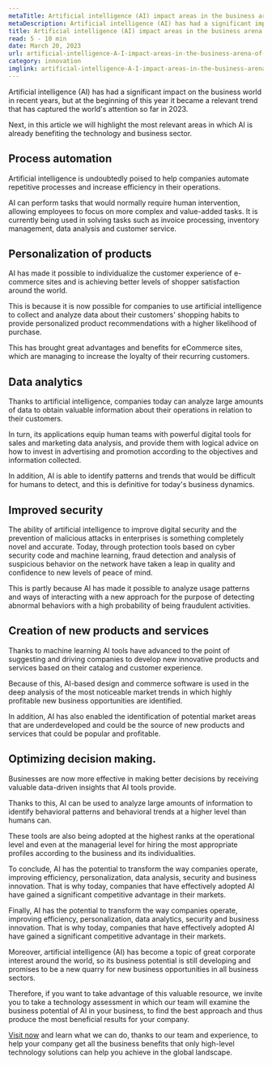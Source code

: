 ```yaml
---
metaTitle: Artificial intelligence (AI) impact areas in the business arena of 2023
metaDescription: Artificial intelligence (AI) has had a significant impact on the business world in recent years, but at the beginning of this year it became a relevant trend that has captured the world's attention so far in 2023
title: Artificial intelligence (AI) impact areas in the business arena of 2023
read: 5 - 10 min
date: March 20, 2023
url: artificial-intelligence-A-I-impact-areas-in-the-business-arena-of-2023
category: innovation
imglink: artificial-intelligence-A-I-impact-areas-in-the-business-arena-of-2023.jpg
---
```


Artificial intelligence (AI) has had a significant impact on the business world in recent years, but at the beginning of this year it became a relevant trend that has captured the world's attention so far in 2023.

Next, in this article we will highlight the most relevant areas in which AI is already benefiting the technology and business sector.

## Process automation

Artificial intelligence is undoubtedly poised to help companies automate repetitive processes and increase efficiency in their operations.

AI can perform tasks that would normally require human intervention, allowing employees to focus on more complex and value-added tasks. It is currently being used in solving tasks such as invoice processing, inventory management, data analysis and customer service.

## Personalization of products

AI has made it possible to individualize the customer experience of e-commerce sites and is achieving better levels of shopper satisfaction around the world.

This is because it is now possible for companies to use artificial intelligence to collect and analyze data about their customers' shopping habits to provide personalized product recommendations with a higher likelihood of purchase.

This has brought great advantages and benefits for eCommerce sites, which are managing to increase the loyalty of their recurring customers.

## Data analytics

Thanks to artificial intelligence, companies today can analyze large amounts of data to obtain valuable information about their operations in relation to their customers.

In turn, its applications equip human teams with powerful digital tools for sales and marketing data analysis, and provide them with logical advice on how to invest in advertising and promotion according to the objectives and information collected.

In addition, AI is able to identify patterns and trends that would be difficult for humans to detect, and this is definitive for today's business dynamics.

## Improved security

The ability of artificial intelligence to improve digital security and the prevention of malicious attacks in enterprises is something completely novel and accurate. Today, through protection tools based on cyber security code and machine learning, fraud detection and analysis of suspicious behavior on the network have taken a leap in quality and confidence to new levels of peace of mind.

This is partly because AI has made it possible to analyze usage patterns and ways of interacting with a new approach for the purpose of detecting abnormal behaviors with a high probability of being fraudulent activities.

## Creation of new products and services

Thanks to machine learning AI tools have advanced to the point of suggesting and driving companies to develop new innovative products and services based on their catalog and customer experience.

Because of this, AI-based design and commerce software is used in the deep analysis of the most noticeable market trends in which highly profitable new business opportunities are identified.

In addition, AI has also enabled the identification of potential market areas that are underdeveloped and could be the source of new products and services that could be popular and profitable.

## Optimizing decision making.

Businesses are now more effective in making better decisions by receiving valuable data-driven insights that AI tools provide.

Thanks to this, AI can be used to analyze large amounts of information to identify behavioral patterns and behavioral trends at a higher level than humans can.

These tools are also being adopted at the highest ranks at the operational level and even at the managerial level for hiring the most appropriate profiles according to the business and its individualities.

To conclude, AI has the potential to transform the way companies operate, improving efficiency, personalization, data analysis, security and business innovation. That is why today, companies that have effectively adopted AI have gained a significant competitive advantage in their markets.

Finally, AI has the potential to transform the way companies operate, improving efficiency, personalization, data analytics, security and business innovation. That is why today, companies that have effectively adopted AI have gained a significant competitive advantage in their markets.

Moreover, artificial intelligence (AI) has become a topic of great corporate interest around the world, so its business potential is still developing and promises to be a new quarry for new business opportunities in all business sectors.

Therefore, if you want to take advantage of this valuable resource, we invite you to take a technology assessment in which our team will examine the business potential of AI in your business, to find the best approach and thus produce the most beneficial results for your company.

[Visit now](https://www.dreamcodesoft.com/services) and learn what we can do, thanks to our team and experience, to help your company get all the business benefits that only high-level technology solutions can help you achieve in the global landscape.
